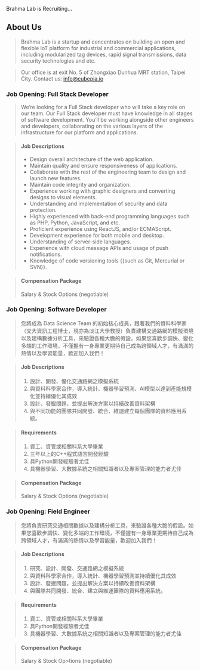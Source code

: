 Brahma Lab is Recruiting...

## About Us
> Brahma Lab is a startup and concentrates on building an open and flexible IoT platform for industrial and commercial applications, including modularized tag devices, rapid signal transmissions, data security technologies and etc.

> Our office is at exit No. 5 of Zhongxiao Dunhua MRT station, Taipei City. Contact us: info@cubepia.io

### Job Opening: Full Stack Developer
>We’re looking for a Full Stack developer who will take a key role on our team. Our Full Stack developer must have knowledge in all stages of software development. You’ll be working alongside other engineers and developers, collaborating on the various layers of the infrastructure for our platform and applications.   

>#### Job Descriptions
>- Design overall architecture of the web application.   
>- Maintain quality and ensure responsiveness of applications.   
>- Collaborate with the rest of the engineering team to design and launch new features.   
>- Maintain code integrity and organization.   
>- Experience working with graphic designers and converting designs to visual elements.   
>- Understanding and implementation of security and data protection.   
>- Highly experienced with back-end programming languages such as PHP, Python, JavaScript, and etc.   
>- Proficient experience using ReactJS, and/or ECMAScript.   
>- Development experience for both mobile and desktop.   
>- Understanding of server-side languages.   
>- Experience with cloud message APIs and usage of push notifications.  
>- Knowledge of code versioning tools {{such as Git, Mercurial or SVN}}.   

>#### Compensation Package
>Salary & Stock Options (negotiable)   

### Job Opening: Software Developer
>您將成為 Data Science Team 的初始核心成員，跟著我們的資料科學家（交大資訊工程博士，現亦為淡江大學教授）負責建構交通路網的模擬環境以及建構數據分析工具，來驗證各種大膽的假設。如果您喜歡步調快、變化多端的工作環境，不僅握有一身專業更期待自己成為跨領域人才，有滿滿的熱情以及學習能量，歡迎加入我們！

>#### Job Descriptions   
>1. 設計、開發、優化交通路網之模擬系統   
>2. 與資料科學家合作，導入統計、機器學習預測、AI模型以達到產能規模化並持續優化其成效   
>3. 設計、發掘問題，並提出解決方案以持續改善資料架構   
>4. 與不同功能的團隊共同開發、統合、維運建立每個團隊的資料應用系統。   

>#### Requirements   
>1. 資工、資管或相關科系大學畢業   
>2. 三年以上的C++程式語言開發經驗   
>3. 具Python開發經驗者尤佳   
>4. 具機器學習、大數據系統之相關知識者以及專案管理的能力者尤佳   

> #### Compensation Package
>Salary & Stock Options (negotiable)

### Job Opening: Field Engineer
>您將負責研究交通相關數據以及建構分析工具，來驗證各種大膽的假設。如果您喜歡步調快、變化多端的工作環境，不僅握有一身專業更期待自己成為跨領域人才，有滿滿的熱情以及學習能量，歡迎加入我們！

>#### Job Descriptions
>1. 研究、設計、開發、交通路網之模擬系統   
>2. 與資料科學家合作，導入統計、機器學習預測並持續優化其成效   
>3. 設計、發掘問題，並提出解決方案以持續改善資料架構    
>4. 與團隊共同開發、統合、建立與維運團隊的資料應用系統。   

> #### Requirements   
>1. 資工、資管或相關科系大學畢業   
>2. 具Python開發經驗者尤佳   
>3. 具機器學習、大數據系統之相關知識者以及專案管理的能力者尤佳   

> #### Compensation Package   
>Salary & Stock Op>tions (negotiable)   


